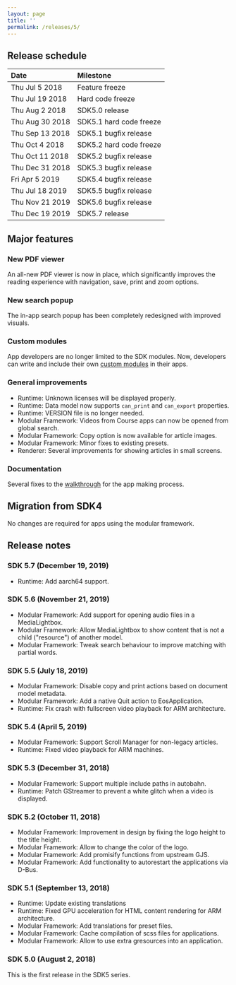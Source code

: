 ```yaml
---
layout: page
title: ''
permalink: /releases/5/
---
```


## Release schedule ##

| Date            | Milestone
|:----------------|:---------
| Thu Jul 5 2018  | Feature freeze
| Thu Jul 19 2018 | Hard code freeze
| Thu Aug 2 2018  | SDK5.0 release
| Thu Aug 30 2018 | SDK5.1 hard code freeze
| Thu Sep 13 2018 | SDK5.1 bugfix release
| Thu Oct 4 2018  | SDK5.2 hard code freeze
| Thu Oct 11 2018 | SDK5.2 bugfix release
| Thu Dec 31 2018 | SDK5.3 bugfix release
| Fri Apr 5 2019  | SDK5.4 bugfix release
| Thu Jul 18 2019  | SDK5.5 bugfix release
| Thu Nov 21 2019  | SDK5.6 bugfix release
| Thu Dec 19 2019  | SDK5.7 release

## Major features ##

### New PDF viewer ###
An all-new PDF viewer is now in place, which significantly improves the reading experience with navigation, save, print and zoom options.

### New search popup ###
The in-app search popup has been completely redesigned with improved visuals.

### Custom modules ###
App developers are no longer limited to the SDK modules. Now, developers can write and include their own [custom modules](http://endlessm.github.io/eos-knowledge-lib/docs/5/concepts/custom_modules.html) in their apps.

### General improvements ###

- Runtime: Unknown licenses will be displayed properly.
- Runtime: Data model now supports `can_print` and `can_export` properties.
- Runtime: VERSION file is no longer needed.
- Modular Framework: Videos from Course apps can now be opened from global search.
- Modular Framework: Copy option is now available for article images.
- Modular Framework: Minor fixes to existing presets.
- Renderer: Several improvements for showing articles in small screens.

### Documentation ###
Several fixes to the [walkthrough](http://endlessm.github.io/eos-knowledge-lib/docs/5/tutorial/index.html) for the app making process.

## Migration from SDK4 ##
No changes are required for apps using the modular framework.

## Release notes ##

### SDK 5.7 (December 19, 2019)
- Runtime: Add aarch64 support.

### SDK 5.6 (November 21, 2019)
- Modular Framework: Add support for opening audio files in a MediaLightbox.
- Modular Framework: Allow MediaLightbox to show content that is not a child ("resource") of another model.
- Modular Framework: Tweak search behaviour to improve matching with partial words.

### SDK 5.5 (July 18, 2019)
- Modular Framework: Disable copy and print actions based on document model metadata.
- Modular Framework: Add a native Quit action to EosApplication.
- Runtime: Fix crash with fullscreen video playback for ARM architecture.

### SDK 5.4 (April 5, 2019) ###
- Modular Framework: Support Scroll Manager for non-legacy articles.
- Runtime: Fixed video playback for ARM machines.

### SDK 5.3 (December 31, 2018) ###
- Modular Framework: Support multiple include paths in autobahn.
- Runtime: Patch GStreamer to prevent a white glitch when a video is displayed.

### SDK 5.2 (October 11, 2018) ###
- Modular Framework: Improvement in design by fixing the logo height to the title height.
- Modular Framework: Allow to change the color of the logo.
- Modular Framework: Add promisify functions from upstream GJS.
- Modular Framework: Add functionality to autorestart the applications via D-Bus.

### SDK 5.1 (September 13, 2018) ###
- Runtime: Update existing translations
- Runtime: Fixed GPU acceleration for HTML content rendering for ARM architecture.
- Modular Framework: Add translations for preset files.
- Modular Framework: Cache compilation of scss files for applications.
- Modular Framework: Allow to use extra gresources into an application.

### SDK 5.0 (August 2, 2018) ###
This is the first release in the SDK5 series.
